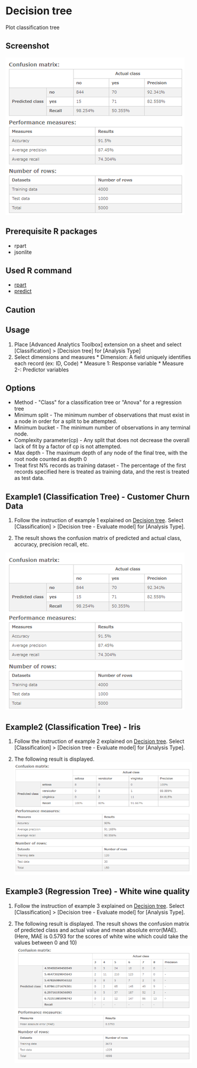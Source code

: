 # Decision tree
Plot classification tree  

## Screenshot
  ![decision tree screenshot](./images/decision_tree_predict_example1-1.png)

## Prerequisite R packages
 * rpart
 * jsonlite

## Used R command
 * [rpart](https://www.rdocumentation.org/packages/rpart/versions/4.1-11/topics/rpart)
 * [predict](https://www.rdocumentation.org/packages/rpart/versions/4.1-11/topics/predict.rpart)

## Caution

## Usage
  1. Place [Advanced Analytics Toolbox] extension on a sheet and select [Classification] > [Decision tree] for [Analysis Type]
  2. Select dimensions and measures
    * Dimension: A field uniquely identifies each record (ex: ID, Code)
    * Measure 1: Response variable
    * Measure 2-: Predictor variables

## Options
 * Method - "Class" for a classification tree or "Anova" for a regression tree
 * Minimum split - The minimum number of observations that must exist in a node in order for a split to be attempted.
 * Minimum bucket - The minimum number of observations in any terminal <leaf> node.
 * Complexity parameter(cp) - Any split that does not decrease the overall lack of fit by a factor of cp is not attempted.
 * Max depth - The maximum depth of any node of the final tree, with the root node counted as depth 0
 * Treat first N% records as training dataset - The percentage of the first records specified here is treated as training data, and the rest is treated as test data.

## Example1 (Classification Tree) - Customer Churn Data
  1.  Follow the instruction of example 1 explained on [Decision tree](./decision_tree.md). Select [Classification] > [Decision tree - Evaluate model] for [Analysis Type].

  2. The result shows the confusion matrix of predicted and actual class, accuracy, precision recall, etc.

  ![decision tree screenshot](./images/decision_tree_predict_example1-1.png)

## Example2 (Classification Tree) - Iris
1.  Follow the instruction of example 2 explained on [Decision tree](./decision_tree.md). Select [Classification] > [Decision tree - Evaluate model] for [Analysis Type].

2. The following result is displayed.
  ![decision tree screenshot](./images/decision_tree_predict_example2-1.png)

## Example3 (Regression Tree) - White wine quality
1.  Follow the instruction of example 3 explained on [Decision tree](./decision_tree.md). Select [Classification] > [Decision tree - Evaluate model] for [Analysis Type].

2. The following result is displayed. The result shows the confusion matrix of predicted class and actual value and mean absolute error(MAE). (Here, MAE is 0.5793 for the scores of white wine which could take the values between 0 and 10)
  ![decision tree screenshot](./images/decision_tree_predict_example3-1.png)
